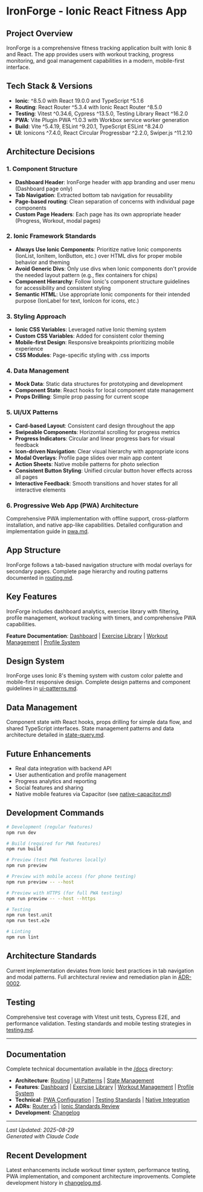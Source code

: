 # IronForge - Ionic React Fitness App

## Project Overview
IronForge is a comprehensive fitness tracking application built with Ionic 8 and React. The app provides users with workout tracking, progress monitoring, and goal management capabilities in a modern, mobile-first interface.

## Tech Stack & Versions

- **Ionic**: ^8.5.0 with React 19.0.0 and TypeScript ^5.1.6
- **Routing**: React Router ^5.3.4 with Ionic React Router ^8.5.0
- **Testing**: Vitest ^0.34.6, Cypress ^13.5.0, Testing Library React ^16.2.0
- **PWA**: Vite Plugin PWA ^1.0.3 with Workbox service worker generation
- **Build**: Vite ^5.4.19, ESLint ^9.20.1, TypeScript ESLint ^8.24.0
- **UI**: Ionicons ^7.4.0, React Circular Progressbar ^2.2.0, Swiper.js ^11.2.10

## Architecture Decisions

### 1. Component Structure
- **Dashboard Header**: IronForge header with app branding and user menu (Dashboard page only)
- **Tab Navigation**: Extracted bottom tab navigation for reusability
- **Page-based routing**: Clean separation of concerns with individual page components
- **Custom Page Headers**: Each page has its own appropriate header (Progress, Workout, modal pages)

### 2. Ionic Framework Standards
- **Always Use Ionic Components**: Prioritize native Ionic components (IonList, IonItem, IonButton, etc.) over HTML divs for proper mobile behavior and theming
- **Avoid Generic Divs**: Only use divs when Ionic components don't provide the needed layout pattern (e.g., flex containers for chips)
- **Component Hierarchy**: Follow Ionic's component structure guidelines for accessibility and consistent styling
- **Semantic HTML**: Use appropriate Ionic components for their intended purpose (IonLabel for text, IonIcon for icons, etc.)

### 3. Styling Approach
- **Ionic CSS Variables**: Leveraged native Ionic theming system
- **Custom CSS Variables**: Added for consistent color theming
- **Mobile-first Design**: Responsive breakpoints prioritizing mobile experience
- **CSS Modules**: Page-specific styling with .css imports

### 4. Data Management
- **Mock Data**: Static data structures for prototyping and development
- **Component State**: React hooks for local component state management
- **Props Drilling**: Simple prop passing for current scope

### 5. UI/UX Patterns
- **Card-based Layout**: Consistent card design throughout the app
- **Swipeable Components**: Horizontal scrolling for progress metrics
- **Progress Indicators**: Circular and linear progress bars for visual feedback
- **Icon-driven Navigation**: Clear visual hierarchy with appropriate icons
- **Modal Overlays**: Profile page slides over main app content
- **Action Sheets**: Native mobile patterns for photo selection
- **Consistent Button Styling**: Unified circular button hover effects across all pages
- **Interactive Feedback**: Smooth transitions and hover states for all interactive elements

### 6. Progressive Web App (PWA) Architecture
Comprehensive PWA implementation with offline support, cross-platform installation, and native app-like capabilities. Detailed configuration and implementation guide in [pwa.md](docs/pwa.md).

## App Structure
IronForge follows a tab-based navigation structure with modal overlays for secondary pages. Complete page hierarchy and routing patterns documented in [routing.md](docs/routing.md).

## Key Features
IronForge includes dashboard analytics, exercise library with filtering, profile management, workout tracking with timers, and comprehensive PWA capabilities. 

**Feature Documentation**: [Dashboard](docs/features/dashboard.md) | [Exercise Library](docs/features/exercise-library.md) | [Workout Management](docs/features/workout-management.md) | [Profile System](docs/features/profile-system.md)

## Design System
IronForge uses Ionic 8's theming system with custom color palette and mobile-first responsive design. Complete design patterns and component guidelines in [ui-patterns.md](docs/ui-patterns.md).

## Data Management
Component state with React hooks, props drilling for simple data flow, and shared TypeScript interfaces. State management patterns and data architecture detailed in [state-query.md](docs/state-query.md).

## Future Enhancements
- Real data integration with backend API
- User authentication and profile management
- Progress analytics and reporting
- Social features and sharing
- Native mobile features via Capacitor (see [native-capacitor.md](docs/native-capacitor.md))

## Development Commands
```bash
# Development (regular features)
npm run dev

# Build (required for PWA features)
npm run build

# Preview (test PWA features locally)
npm run preview

# Preview with mobile access (for phone testing)
npm run preview -- --host

# Preview with HTTPS (for full PWA testing)
npm run preview -- --host --https

# Testing
npm run test.unit
npm run test.e2e

# Linting
npm run lint
```

## Architecture Standards
Current implementation deviates from Ionic best practices in tab navigation and modal patterns. Full architectural review and remediation plan in [ADR-0002](docs/adr/0002-ionic-standards-review.md).

## Testing
Comprehensive test coverage with Vitest unit tests, Cypress E2E, and performance validation. Testing standards and mobile testing strategies in [testing.md](docs/testing.md).

---
## Documentation

Complete technical documentation available in the [/docs](docs/) directory:

- **Architecture**: [Routing](docs/routing.md) | [UI Patterns](docs/ui-patterns.md) | [State Management](docs/state-query.md)
- **Features**: [Dashboard](docs/features/dashboard.md) | [Exercise Library](docs/features/exercise-library.md) | [Workout Management](docs/features/workout-management.md) | [Profile System](docs/features/profile-system.md)
- **Technical**: [PWA Configuration](docs/pwa.md) | [Testing Standards](docs/testing.md) | [Native Integration](docs/native-capacitor.md)
- **ADRs**: [Router v5](docs/adr/0001-router-v5.md) | [Ionic Standards Review](docs/adr/0002-ionic-standards-review.md)
- **Development**: [Changelog](docs/changelog.md)

---
*Last Updated: 2025-08-29*  
*Generated with Claude Code*

## Recent Development
Latest enhancements include workout timer system, performance testing, PWA implementation, and component architecture improvements. Complete development history in [changelog.md](docs/changelog.md).